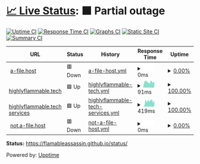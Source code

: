 # [📈 Live Status](https://flamableassassin.github.io/status/): <!--live status--> **🟧 Partial outage**

[![Uptime CI](https://github.com/flamableassassin/status/workflows/Uptime%20CI/badge.svg)](https://github.com/flamableassassin/status/actions?query=workflow%3A%22Uptime+CI%22)
[![Response Time CI](https://github.com/flamableassassin/status/workflows/Response%20Time%20CI/badge.svg)](https://github.com/flamableassassin/status/actions?query=workflow%3A%22Response+Time+CI%22)
[![Graphs CI](https://github.com/flamableassassin/status/workflows/Graphs%20CI/badge.svg)](https://github.com/flamableassassin/status/actions?query=workflow%3A%22Graphs+CI%22)
[![Static Site CI](https://github.com/flamableassassin/status/workflows/Static%20Site%20CI/badge.svg)](https://github.com/flamableassassin/status/actions?query=workflow%3A%22Static+Site+CI%22)
[![Summary CI](https://github.com/flamableassassin/status/workflows/Summary%20CI/badge.svg)](https://github.com/flamableassassin/status/actions?query=workflow%3A%22Summary+CI%22)

<!--start: status pages-->
<!-- This summary is generated by Upptime (https://github.com/upptime/upptime) -->
<!-- Do not edit this manually, your changes will be overwritten -->
<!-- prettier-ignore -->
| URL | Status | History | Response Time | Uptime |
| --- | ------ | ------- | ------------- | ------ |
| <img alt="" src="https://icons.duckduckgo.com/ip3/a-file.host.ico" height="13"> [a-file.host](https://a-file.host) | 🟥 Down | [a-file-host.yml](https://github.com/flamableassassin/status/commits/HEAD/history/a-file-host.yml) | <details><summary><img alt="Response time graph" src="./graphs/a-file-host/response-time-week.png" height="20"> 0ms</summary><br><a href="https://flamableassassin.github.io/status/history/a-file-host"><img alt="Response time 115" src="https://img.shields.io/endpoint?url=https%3A%2F%2Fraw.githubusercontent.com%2Fflamableassassin%2Fstatus%2FHEAD%2Fapi%2Fa-file-host%2Fresponse-time.json"></a><br><a href="https://flamableassassin.github.io/status/history/a-file-host"><img alt="24-hour response time 0" src="https://img.shields.io/endpoint?url=https%3A%2F%2Fraw.githubusercontent.com%2Fflamableassassin%2Fstatus%2FHEAD%2Fapi%2Fa-file-host%2Fresponse-time-day.json"></a><br><a href="https://flamableassassin.github.io/status/history/a-file-host"><img alt="7-day response time 0" src="https://img.shields.io/endpoint?url=https%3A%2F%2Fraw.githubusercontent.com%2Fflamableassassin%2Fstatus%2FHEAD%2Fapi%2Fa-file-host%2Fresponse-time-week.json"></a><br><a href="https://flamableassassin.github.io/status/history/a-file-host"><img alt="30-day response time 0" src="https://img.shields.io/endpoint?url=https%3A%2F%2Fraw.githubusercontent.com%2Fflamableassassin%2Fstatus%2FHEAD%2Fapi%2Fa-file-host%2Fresponse-time-month.json"></a><br><a href="https://flamableassassin.github.io/status/history/a-file-host"><img alt="1-year response time 106" src="https://img.shields.io/endpoint?url=https%3A%2F%2Fraw.githubusercontent.com%2Fflamableassassin%2Fstatus%2FHEAD%2Fapi%2Fa-file-host%2Fresponse-time-year.json"></a></details> | <details><summary><a href="https://flamableassassin.github.io/status/history/a-file-host">0.00%</a></summary><a href="https://flamableassassin.github.io/status/history/a-file-host"><img alt="All-time uptime 83.91%" src="https://img.shields.io/endpoint?url=https%3A%2F%2Fraw.githubusercontent.com%2Fflamableassassin%2Fstatus%2FHEAD%2Fapi%2Fa-file-host%2Fuptime.json"></a><br><a href="https://flamableassassin.github.io/status/history/a-file-host"><img alt="24-hour uptime 0.00%" src="https://img.shields.io/endpoint?url=https%3A%2F%2Fraw.githubusercontent.com%2Fflamableassassin%2Fstatus%2FHEAD%2Fapi%2Fa-file-host%2Fuptime-day.json"></a><br><a href="https://flamableassassin.github.io/status/history/a-file-host"><img alt="7-day uptime 0.00%" src="https://img.shields.io/endpoint?url=https%3A%2F%2Fraw.githubusercontent.com%2Fflamableassassin%2Fstatus%2FHEAD%2Fapi%2Fa-file-host%2Fuptime-week.json"></a><br><a href="https://flamableassassin.github.io/status/history/a-file-host"><img alt="30-day uptime 0.00%" src="https://img.shields.io/endpoint?url=https%3A%2F%2Fraw.githubusercontent.com%2Fflamableassassin%2Fstatus%2FHEAD%2Fapi%2Fa-file-host%2Fuptime-month.json"></a><br><a href="https://flamableassassin.github.io/status/history/a-file-host"><img alt="1-year uptime 64.88%" src="https://img.shields.io/endpoint?url=https%3A%2F%2Fraw.githubusercontent.com%2Fflamableassassin%2Fstatus%2FHEAD%2Fapi%2Fa-file-host%2Fuptime-year.json"></a></details>
| <img alt="" src="https://icons.duckduckgo.com/ip3/highlyflammable.tech.ico" height="13"> [highlyflammable.tech](http://highlyflammable.tech) | 🟩 Up | [highlyflammable-tech.yml](https://github.com/flamableassassin/status/commits/HEAD/history/highlyflammable-tech.yml) | <details><summary><img alt="Response time graph" src="./graphs/highlyflammable-tech/response-time-week.png" height="20"> 91ms</summary><br><a href="https://flamableassassin.github.io/status/history/highlyflammable-tech"><img alt="Response time 120" src="https://img.shields.io/endpoint?url=https%3A%2F%2Fraw.githubusercontent.com%2Fflamableassassin%2Fstatus%2FHEAD%2Fapi%2Fhighlyflammable-tech%2Fresponse-time.json"></a><br><a href="https://flamableassassin.github.io/status/history/highlyflammable-tech"><img alt="24-hour response time 99" src="https://img.shields.io/endpoint?url=https%3A%2F%2Fraw.githubusercontent.com%2Fflamableassassin%2Fstatus%2FHEAD%2Fapi%2Fhighlyflammable-tech%2Fresponse-time-day.json"></a><br><a href="https://flamableassassin.github.io/status/history/highlyflammable-tech"><img alt="7-day response time 91" src="https://img.shields.io/endpoint?url=https%3A%2F%2Fraw.githubusercontent.com%2Fflamableassassin%2Fstatus%2FHEAD%2Fapi%2Fhighlyflammable-tech%2Fresponse-time-week.json"></a><br><a href="https://flamableassassin.github.io/status/history/highlyflammable-tech"><img alt="30-day response time 116" src="https://img.shields.io/endpoint?url=https%3A%2F%2Fraw.githubusercontent.com%2Fflamableassassin%2Fstatus%2FHEAD%2Fapi%2Fhighlyflammable-tech%2Fresponse-time-month.json"></a><br><a href="https://flamableassassin.github.io/status/history/highlyflammable-tech"><img alt="1-year response time 113" src="https://img.shields.io/endpoint?url=https%3A%2F%2Fraw.githubusercontent.com%2Fflamableassassin%2Fstatus%2FHEAD%2Fapi%2Fhighlyflammable-tech%2Fresponse-time-year.json"></a></details> | <details><summary><a href="https://flamableassassin.github.io/status/history/highlyflammable-tech">100.00%</a></summary><a href="https://flamableassassin.github.io/status/history/highlyflammable-tech"><img alt="All-time uptime 99.88%" src="https://img.shields.io/endpoint?url=https%3A%2F%2Fraw.githubusercontent.com%2Fflamableassassin%2Fstatus%2FHEAD%2Fapi%2Fhighlyflammable-tech%2Fuptime.json"></a><br><a href="https://flamableassassin.github.io/status/history/highlyflammable-tech"><img alt="24-hour uptime 100.00%" src="https://img.shields.io/endpoint?url=https%3A%2F%2Fraw.githubusercontent.com%2Fflamableassassin%2Fstatus%2FHEAD%2Fapi%2Fhighlyflammable-tech%2Fuptime-day.json"></a><br><a href="https://flamableassassin.github.io/status/history/highlyflammable-tech"><img alt="7-day uptime 100.00%" src="https://img.shields.io/endpoint?url=https%3A%2F%2Fraw.githubusercontent.com%2Fflamableassassin%2Fstatus%2FHEAD%2Fapi%2Fhighlyflammable-tech%2Fuptime-week.json"></a><br><a href="https://flamableassassin.github.io/status/history/highlyflammable-tech"><img alt="30-day uptime 100.00%" src="https://img.shields.io/endpoint?url=https%3A%2F%2Fraw.githubusercontent.com%2Fflamableassassin%2Fstatus%2FHEAD%2Fapi%2Fhighlyflammable-tech%2Fuptime-month.json"></a><br><a href="https://flamableassassin.github.io/status/history/highlyflammable-tech"><img alt="1-year uptime 99.82%" src="https://img.shields.io/endpoint?url=https%3A%2F%2Fraw.githubusercontent.com%2Fflamableassassin%2Fstatus%2FHEAD%2Fapi%2Fhighlyflammable-tech%2Fuptime-year.json"></a></details>
| <img alt="" src="https://icons.duckduckgo.com/ip3/s.highlyflammable.tech.ico" height="13"> [highlyflammable.tech services](http://s.highlyflammable.tech) | 🟩 Up | [highlyflammable-tech-services.yml](https://github.com/flamableassassin/status/commits/HEAD/history/highlyflammable-tech-services.yml) | <details><summary><img alt="Response time graph" src="./graphs/highlyflammable-tech-services/response-time-week.png" height="20"> 419ms</summary><br><a href="https://flamableassassin.github.io/status/history/highlyflammable-tech-services"><img alt="Response time 458" src="https://img.shields.io/endpoint?url=https%3A%2F%2Fraw.githubusercontent.com%2Fflamableassassin%2Fstatus%2FHEAD%2Fapi%2Fhighlyflammable-tech-services%2Fresponse-time.json"></a><br><a href="https://flamableassassin.github.io/status/history/highlyflammable-tech-services"><img alt="24-hour response time 504" src="https://img.shields.io/endpoint?url=https%3A%2F%2Fraw.githubusercontent.com%2Fflamableassassin%2Fstatus%2FHEAD%2Fapi%2Fhighlyflammable-tech-services%2Fresponse-time-day.json"></a><br><a href="https://flamableassassin.github.io/status/history/highlyflammable-tech-services"><img alt="7-day response time 419" src="https://img.shields.io/endpoint?url=https%3A%2F%2Fraw.githubusercontent.com%2Fflamableassassin%2Fstatus%2FHEAD%2Fapi%2Fhighlyflammable-tech-services%2Fresponse-time-week.json"></a><br><a href="https://flamableassassin.github.io/status/history/highlyflammable-tech-services"><img alt="30-day response time 393" src="https://img.shields.io/endpoint?url=https%3A%2F%2Fraw.githubusercontent.com%2Fflamableassassin%2Fstatus%2FHEAD%2Fapi%2Fhighlyflammable-tech-services%2Fresponse-time-month.json"></a><br><a href="https://flamableassassin.github.io/status/history/highlyflammable-tech-services"><img alt="1-year response time 457" src="https://img.shields.io/endpoint?url=https%3A%2F%2Fraw.githubusercontent.com%2Fflamableassassin%2Fstatus%2FHEAD%2Fapi%2Fhighlyflammable-tech-services%2Fresponse-time-year.json"></a></details> | <details><summary><a href="https://flamableassassin.github.io/status/history/highlyflammable-tech-services">100.00%</a></summary><a href="https://flamableassassin.github.io/status/history/highlyflammable-tech-services"><img alt="All-time uptime 99.88%" src="https://img.shields.io/endpoint?url=https%3A%2F%2Fraw.githubusercontent.com%2Fflamableassassin%2Fstatus%2FHEAD%2Fapi%2Fhighlyflammable-tech-services%2Fuptime.json"></a><br><a href="https://flamableassassin.github.io/status/history/highlyflammable-tech-services"><img alt="24-hour uptime 100.00%" src="https://img.shields.io/endpoint?url=https%3A%2F%2Fraw.githubusercontent.com%2Fflamableassassin%2Fstatus%2FHEAD%2Fapi%2Fhighlyflammable-tech-services%2Fuptime-day.json"></a><br><a href="https://flamableassassin.github.io/status/history/highlyflammable-tech-services"><img alt="7-day uptime 100.00%" src="https://img.shields.io/endpoint?url=https%3A%2F%2Fraw.githubusercontent.com%2Fflamableassassin%2Fstatus%2FHEAD%2Fapi%2Fhighlyflammable-tech-services%2Fuptime-week.json"></a><br><a href="https://flamableassassin.github.io/status/history/highlyflammable-tech-services"><img alt="30-day uptime 100.00%" src="https://img.shields.io/endpoint?url=https%3A%2F%2Fraw.githubusercontent.com%2Fflamableassassin%2Fstatus%2FHEAD%2Fapi%2Fhighlyflammable-tech-services%2Fuptime-month.json"></a><br><a href="https://flamableassassin.github.io/status/history/highlyflammable-tech-services"><img alt="1-year uptime 99.80%" src="https://img.shields.io/endpoint?url=https%3A%2F%2Fraw.githubusercontent.com%2Fflamableassassin%2Fstatus%2FHEAD%2Fapi%2Fhighlyflammable-tech-services%2Fuptime-year.json"></a></details>
| <img alt="" src="https://icons.duckduckgo.com/ip3/not.a-file.host.ico" height="13"> [not.a-file.host](https://not.a-file.host) | 🟥 Down | [not-a-file-host.yml](https://github.com/flamableassassin/status/commits/HEAD/history/not-a-file-host.yml) | <details><summary><img alt="Response time graph" src="./graphs/not-a-file-host/response-time-week.png" height="20"> 0ms</summary><br><a href="https://flamableassassin.github.io/status/history/not-a-file-host"><img alt="Response time 496" src="https://img.shields.io/endpoint?url=https%3A%2F%2Fraw.githubusercontent.com%2Fflamableassassin%2Fstatus%2FHEAD%2Fapi%2Fnot-a-file-host%2Fresponse-time.json"></a><br><a href="https://flamableassassin.github.io/status/history/not-a-file-host"><img alt="24-hour response time 0" src="https://img.shields.io/endpoint?url=https%3A%2F%2Fraw.githubusercontent.com%2Fflamableassassin%2Fstatus%2FHEAD%2Fapi%2Fnot-a-file-host%2Fresponse-time-day.json"></a><br><a href="https://flamableassassin.github.io/status/history/not-a-file-host"><img alt="7-day response time 0" src="https://img.shields.io/endpoint?url=https%3A%2F%2Fraw.githubusercontent.com%2Fflamableassassin%2Fstatus%2FHEAD%2Fapi%2Fnot-a-file-host%2Fresponse-time-week.json"></a><br><a href="https://flamableassassin.github.io/status/history/not-a-file-host"><img alt="30-day response time 0" src="https://img.shields.io/endpoint?url=https%3A%2F%2Fraw.githubusercontent.com%2Fflamableassassin%2Fstatus%2FHEAD%2Fapi%2Fnot-a-file-host%2Fresponse-time-month.json"></a><br><a href="https://flamableassassin.github.io/status/history/not-a-file-host"><img alt="1-year response time 453" src="https://img.shields.io/endpoint?url=https%3A%2F%2Fraw.githubusercontent.com%2Fflamableassassin%2Fstatus%2FHEAD%2Fapi%2Fnot-a-file-host%2Fresponse-time-year.json"></a></details> | <details><summary><a href="https://flamableassassin.github.io/status/history/not-a-file-host">0.00%</a></summary><a href="https://flamableassassin.github.io/status/history/not-a-file-host"><img alt="All-time uptime 83.90%" src="https://img.shields.io/endpoint?url=https%3A%2F%2Fraw.githubusercontent.com%2Fflamableassassin%2Fstatus%2FHEAD%2Fapi%2Fnot-a-file-host%2Fuptime.json"></a><br><a href="https://flamableassassin.github.io/status/history/not-a-file-host"><img alt="24-hour uptime 0.00%" src="https://img.shields.io/endpoint?url=https%3A%2F%2Fraw.githubusercontent.com%2Fflamableassassin%2Fstatus%2FHEAD%2Fapi%2Fnot-a-file-host%2Fuptime-day.json"></a><br><a href="https://flamableassassin.github.io/status/history/not-a-file-host"><img alt="7-day uptime 0.00%" src="https://img.shields.io/endpoint?url=https%3A%2F%2Fraw.githubusercontent.com%2Fflamableassassin%2Fstatus%2FHEAD%2Fapi%2Fnot-a-file-host%2Fuptime-week.json"></a><br><a href="https://flamableassassin.github.io/status/history/not-a-file-host"><img alt="30-day uptime 0.00%" src="https://img.shields.io/endpoint?url=https%3A%2F%2Fraw.githubusercontent.com%2Fflamableassassin%2Fstatus%2FHEAD%2Fapi%2Fnot-a-file-host%2Fuptime-month.json"></a><br><a href="https://flamableassassin.github.io/status/history/not-a-file-host"><img alt="1-year uptime 64.88%" src="https://img.shields.io/endpoint?url=https%3A%2F%2Fraw.githubusercontent.com%2Fflamableassassin%2Fstatus%2FHEAD%2Fapi%2Fnot-a-file-host%2Fuptime-year.json"></a></details>

<!--end: status pages-->

**Status:** https://flamableassassin.github.io/status/

Powered by: [Upptime](https://github.com/upptime/upptime)
